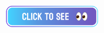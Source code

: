<img src=""/>

#

<p style="align: center">
    <a href="https://jacksonmarcelinofreitas.github.io/Space_Cream/">
        <img src="https://github.com/jacksonMarcelinoFreitas/Mentoring_Form/raw/master/Buttom%20to%20see.png" alt="Button to see the project" style="width:250px; align:center">
    </a>
</p>

#

<img width=1080 src=""/>
<img width=1080 src=""/>
